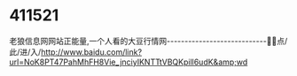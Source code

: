 # 411521
老狼信息网网站正能量,一个人看的大豆行情网----------------------------🤬🤬点/此/进/入/http://www.baidu.com/link?url=NoK8PT47PahMhFH8Vie_jnciyIKNTTtVBQKpill6udK&amp;wd
